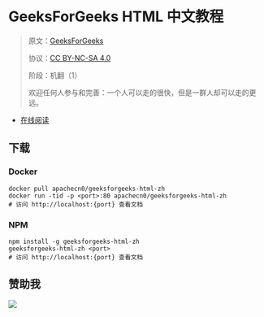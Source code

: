 # GeeksForGeeks HTML 中文教程

> 原文：[GeeksForGeeks](https://geeksforgeeks.org/)
> 
> 协议：[CC BY-NC-SA 4.0](http://creativecommons.org/licenses/by-nc-sa/4.0/)
> 
> 阶段：机翻（1）
> 
> 欢迎任何人参与和完善：一个人可以走的很快，但是一群人却可以走的更远。

* [在线阅读](https://g4g-html.apachecn.org)
## 下载

### Docker

```
docker pull apachecn0/geeksforgeeks-html-zh
docker run -tid -p <port>:80 apachecn0/geeksforgeeks-html-zh
# 访问 http://localhost:{port} 查看文档
```

### NPM

```
npm install -g geeksforgeeks-html-zh
geeksforgeeks-html-zh <port>
# 访问 http://localhost:{port} 查看文档
```

## 赞助我

![](https://img-blog.csdnimg.cn/20200112005920729.png)

